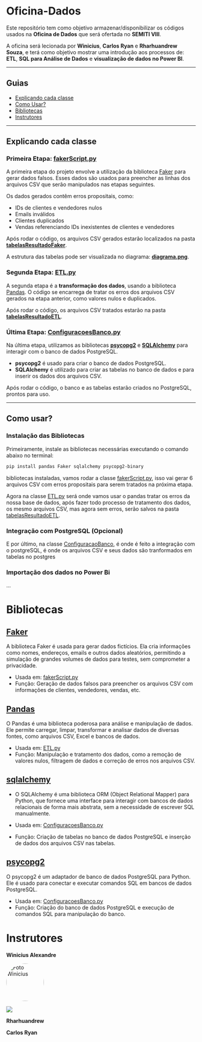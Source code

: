 # Oficina-Dados

Este repositório tem como objetivo armazenar/disponibilizar os códigos usados na **Oficina de Dados** que será ofertada no **SEMITI VIII**.

A oficina será lecionada por **Winicius**, **Carlos Ryan** e **Rharhuandrew Souza**, e terá como objetivo mostrar uma introdução aos processos de: **ETL**, **SQL para Análise de Dados** e **visualização de dados no Power BI**.

---

## Guias

- [Explicando cada classe](#explicando-cada-classe)
- [Como Usar?](#como-usar)
- [Bibliotecas](#bibliotecas)
- [Instrutores](#instrutores)

---

## Explicando cada classe

### Primeira Etapa: **[fakerScript.py](faker/fakerScript.py)**

A primeira etapa do projeto envolve a utilização da biblioteca [Faker](#faker) para gerar dados falsos. Esses dados são usados para preencher as linhas dos arquivos CSV que serão manipulados nas etapas seguintes.

Os dados gerados contêm erros propositais, como:
- IDs de clientes e vendedores nulos
- Emails inválidos
- Clientes duplicados
- Vendas referenciando IDs inexistentes de clientes e vendedores

Após rodar o código, os arquivos CSV gerados estarão localizados na pasta **[tabelasResultadoFaker](tabelasResultadoFaker/)**.

A estrutura das tabelas pode ser visualizada no diagrama: **[diagrama.png](Diagrama/Diagrama.png)**.

### Segunda Etapa: **[ETL.py](ETL/ETL.py)**

A segunda etapa é a **transformação dos dados**, usando a biblioteca [Pandas](#pandas). O código se encarrega de tratar os erros dos arquivos CSV gerados na etapa anterior, como valores nulos e duplicados.

Após rodar o código, os arquivos CSV tratados estarão na pasta **[tabelasResultadoETL](tabelasResultadoETL/)**.

### Última Etapa: **[ConfiguracoesBanco.py](ETL/ConfiguracoesBanco.py)**

Na última etapa, utilizamos as bibliotecas **[psycopg2](#psycopg2)** e **[SQLAlchemy](#sqlalchemy)** para interagir com o banco de dados PostgreSQL.

- **psycopg2** é usado para criar o banco de dados PostgreSQL.
- **SQLAlchemy** é utilizado para criar as tabelas no banco de dados e para inserir os dados dos arquivos CSV.

Após rodar o código, o banco e as tabelas estarão criados no PostgreSQL, prontos para uso.

---

## Como usar?

### Instalação das Bibliotecas

Primeiramente, instale as bibliotecas necessárias executando o comando abaixo no terminal:

```bash
pip install pandas Faker sqlalchemy psycopg2-binary
```

bibliotecas instaladas, vamos rodar a classe [fakerScript.py](faker/fakerScript.py), isso vai gerar 6 arquivos CSV com erros propositais para serem tratados na próxima etapa. 

Agora na classe [ETL.py](ETL/ETL.py) será onde vamos usar o pandas tratar os erros da nossa base de dados, após fazer todo processo de tratamento dos dados, os mesmo arquivos CSV, mas agora sem erros, serão salvos na pasta [tabelasResultadoETL](tabelasResultadoETL/).

### Integração com PostgreSQL (Opcional)

E por último, na classe [ConfiguracaoBanco](ETL/ConfiguracoesBanco.py), é onde é feito a integração com o postgreSQL, é onde os arquivos CSV e seus dados são tranformados em tabelas no postgres

### Importação dos dados no Power Bi

...




# Bibliotecas

## [Faker](https://faker.readthedocs.io/en/master/)

A biblioteca Faker é usada para gerar dados fictícios. Ela cria informações como nomes, endereços, emails e outros dados aleatórios, permitindo a simulação de grandes volumes de dados para testes, sem comprometer a privacidade.

- Usada em: [fakerScript.py](faker/fakerScript.py)
- Função: Geração de dados falsos para preencher os arquivos CSV com informações de clientes, vendedores, vendas, etc.

## [Pandas](https://pandas.pydata.org/docs/reference/index.html)

O Pandas é uma biblioteca poderosa para análise e manipulação de dados. Ele permite carregar, limpar, transformar e analisar dados de diversas fontes, como arquivos CSV, Excel e bancos de dados.

- Usada em: [ETL.py](ETL/ETL.py)
- Função: Manipulação e tratamento dos dados, como a remoção de valores nulos, filtragem de dados e correção de erros nos arquivos CSV.

## [sqlalchemy](https://docs.sqlalchemy.org/en/20/)

- O SQLAlchemy é uma biblioteca ORM (Object Relational Mapper) para Python, que fornece uma interface para interagir com bancos de dados relacionais de forma mais abstrata, sem a necessidade de escrever SQL manualmente.

- Usada em: [ConfiguracoesBanco.py](ETL/ConfiguracoesBanco.py)
- Função: Criação de tabelas no banco de dados PostgreSQL e inserção de dados dos arquivos CSV nas tabelas.


## [psycopg2](https://www.psycopg.org/docs/)

O psycopg2 é um adaptador de banco de dados PostgreSQL para Python. Ele é usado para conectar e executar comandos SQL em bancos de dados PostgreSQL.

- Usada em: [ConfiguracoesBanco.py](ETL/ConfiguracoesBanco.py)
- Função: Criação do banco de dados PostgreSQL e execução de comandos SQL para manipulação do banco.

# Instrutores

**Winicius Alexandre**

<p>
  <a href="https://github.com/Winiicius" rel="noopener">
 <img width="100" height="100" style="border-radius: 50%;" src="https://avatars.githubusercontent.com/u/102719335?v=4" alt="Foto Winicius"></a>
</p>

  <a href="www.linkedin.com/in/winicius-alexandre-066a92248" target="_blank"><img src="https://img.shields.io/badge/-LinkedIn-%230077B5?style=for-the-badge&logo=linkedin&logoColor=white" target="_blank"></a> 

**Rharhuandrew**

**Carlos Ryan**